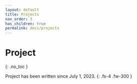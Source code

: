 ```yaml
---
layout: default
title: Projects
nav_order: 3
has_children: true
permalink: docs/projects
---
```


# Project
{: .no_toc }

Project has been written since July 1, 2023.
{: .fs-4 .fw-300 }
